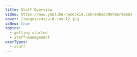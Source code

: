 ```yaml
---
title: Staff Overview
video: https://www.youtube-nocookie.com/embed/N0h8er9o88s
cover: /images/cms/vid-cov-12.jpg
isNew: true
topics:
  - getting-started
  - staff-management
userTypes:
  - staff
---
```

